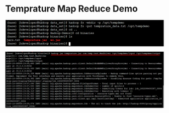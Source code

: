# Temprature Map Reduce Demo
![Alt text](/images/Temp_Screenshot_1.png?raw=true "hadoop MR example")

![Alt text](/images/Temp_Screenshot_2.png?raw=true "hadoop MR example")
